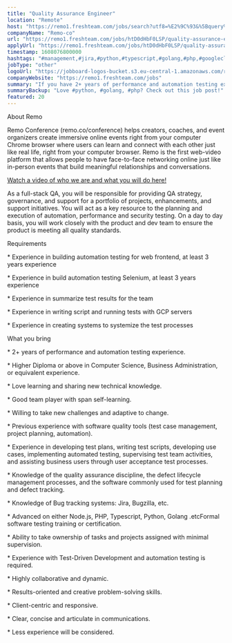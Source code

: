```yaml
---
title: "Quality Assurance Engineer"
location: "Remote"
host: "https://remo1.freshteam.com/jobs/search?utf8=%E2%9C%93&%5Bquery%5D=&%5Bbranch_id%5D=&%5Bremote%5D=0&%5Bremote%5D=1&commit=Go"
companyName: "Remo-co"
url: "https://remo1.freshteam.com/jobs/htD0dHbF0LSP/quality-assurance-engineer-remote"
applyUrl: "https://remo1.freshteam.com/jobs/htD0dHbF0LSP/quality-assurance-engineer-remote#applicant-form"
timestamp: 1608076800000
hashtags: "#management,#jira,#python,#typescript,#golang,#php,#googlecloud"
jobType: "other"
logoUrl: "https://jobboard-logos-bucket.s3.eu-central-1.amazonaws.com/remo-co"
companyWebsite: "https://remo1.freshteam.com/jobs"
summary: "If you have 2+ years of performance and automation testing experience, Remo-co has a job opening for a quality assurance engineer"
summaryBackup: "Love #python, #golang, #php? Check out this job post!"
featured: 20
---
```


About Remo

Remo Conference (remo.co/conference) helps creators, coaches, and event organizers create immersive online events right from your computer Chrome browser where users can learn and connect with each other just like real life, right from your computer browser. Remo is the first web-video platform that allows people to have face-to-face networking online just like in-person events that build meaningful relationships and conversations.

[Watch a video of who we are and what you will do here!](https://youtu.be/FI095y4sbMI) 

As a full-stack QA, you will be responsible for providing QA strategy, governance, and support for a portfolio of projects, enhancements, and support initiatives. You will act as a key resource to the planning and execution of automation, performance and security testing. On a day to day basis, you will work closely with the product and dev team to ensure the product is meeting all quality standards.

Requirements

\* Experience in building automation testing for web frontend, at least 3 years experience

\* Experience in build automation testing Selenium, at least 3 years experience

\* Experience in summarize test results for the team

\* Experience in writing script and running tests with GCP servers

\* Experience in creating systems to systemize the test processes

What you bring

\* 2+ years of performance and automation testing experience.

\* Higher Diploma or above in Computer Science, Business Administration, or equivalent experience.

\* Love learning and sharing new technical knowledge.

\* Good team player with span self-learning.

\* Willing to take new challenges and adaptive to change.

\* Previous experience with software quality tools (test case management, project planning, automation).

\* Experience in developing test plans, writing test scripts, developing use cases, implementing automated testing, supervising test team activities, and assisting business users through user acceptance test processes.

\* Knowledge of the quality assurance discipline, the defect lifecycle management processes, and the software commonly used for test planning and defect tracking.

\* Knowledge of Bug tracking systems: Jira, Bugzilla, etc.

\* Advanced on either Node.js, PHP, Typescript, Python, Golang .etcFormal software testing training or certification.

\* Ability to take ownership of tasks and projects assigned with minimal supervision.

\* Experience with Test-Driven Development and automation testing is required.

\* Highly collaborative and dynamic.

\* Results-oriented and creative problem-solving skills.

\* Client-centric and responsive.

\* Clear, concise and articulate in communications.

\* Less experience will be considered.
